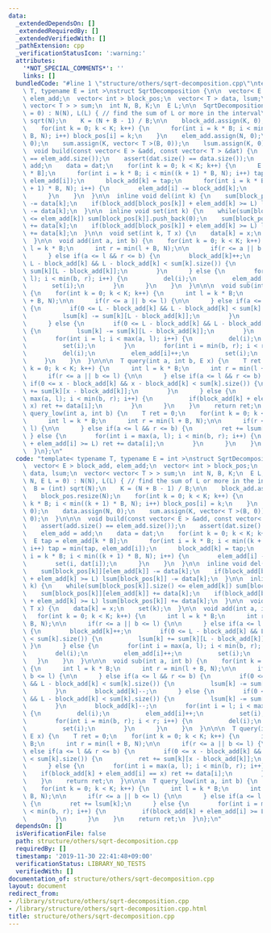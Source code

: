 ```yaml
---
data:
  _extendedDependsOn: []
  _extendedRequiredBy: []
  _extendedVerifiedWith: []
  _pathExtension: cpp
  _verificationStatusIcon: ':warning:'
  attributes:
    '*NOT_SPECIAL_COMMENTS*': ''
    links: []
  bundledCode: "#line 1 \"structure/others/sqrt-decomposition.cpp\"\ntemplate< typename\
    \ T, typename E = int >\nstruct SqrtDecomposition {\n\n  vector< E > block_add,\
    \ elem_add;\n  vector< int > block_pos;\n  vector< T > data, lsum;\n  vector<\
    \ vector< T > > sum;\n  int N, B, K;\n  E L;\n\n  SqrtDecomposition(int N, E L\
    \ = 0) : N(N), L(L) { // find the sum of L or more in the interval\n    B = (int)\
    \ sqrt(N);\n    K = (N + B - 1) / B;\n\n    block_add.assign(K, 0);\n    block_pos.resize(N);\n\
    \    for(int k = 0; k < K; k++) {\n      for(int i = k * B; i < min((k + 1) *\
    \ B, N); i++) block_pos[i] = k;\n    }\n    elem_add.assign(N, 0);\n    data.assign(N,\
    \ 0);\n    sum.assign(K, vector< T >(B, 0));\n    lsum.assign(K, 0);\n  }\n\n\n\
    \  void build(const vector< E > &add, const vector< T > &dat) {\n    assert(add.size()\
    \ == elem_add.size());\n    assert(dat.size() == data.size());\n    elem_add =\
    \ add;\n    data = dat;\n    for(int k = 0; k < K; k++) {\n      E tap = elem_add[k\
    \ * B];\n      for(int i = k * B; i < min((k + 1) * B, N); i++) tap = min(tap,\
    \ elem_add[i]);\n      block_add[k] = tap;\n      for(int i = k * B; i < min((k\
    \ + 1) * B, N); i++) {\n        elem_add[i] -= block_add[k];\n        set(i, dat[i]);\n\
    \      }\n    }\n  }\n\n  inline void del(int k) {\n    sum[block_pos[k]][elem_add[k]]\
    \ -= data[k];\n    if(block_add[block_pos[k]] + elem_add[k] >= L) lsum[block_pos[k]]\
    \ -= data[k];\n  }\n\n  inline void set(int k) {\n    while(sum[block_pos[k]].size()\
    \ <= elem_add[k]) sum[block_pos[k]].push_back(0);\n    sum[block_pos[k]][elem_add[k]]\
    \ += data[k];\n    if(block_add[block_pos[k]] + elem_add[k] >= L) lsum[block_pos[k]]\
    \ += data[k];\n  }\n\n  void set(int k, T x) {\n    data[k] = x;\n    set(k);\n\
    \  }\n\n  void add(int a, int b) {\n    for(int k = 0; k < K; k++) {\n      int\
    \ l = k * B;\n      int r = min(l + B, N);\n\n      if(r <= a || b <= l) {\n\n\
    \      } else if(a <= l && r <= b) {\n        block_add[k]++;\n        if(0 <=\
    \ L - block_add[k] && L - block_add[k] < sum[k].size()) {\n          lsum[k] +=\
    \ sum[k][L - block_add[k]];\n        }\n      } else {\n        for(int i = max(a,\
    \ l); i < min(b, r); i++) {\n          del(i);\n          elem_add[i]++;\n   \
    \       set(i);\n        }\n      }\n    }\n  }\n\n\n  void sub(int a, int b)\
    \ {\n    for(int k = 0; k < K; k++) {\n      int l = k * B;\n      int r = min(l\
    \ + B, N);\n\n      if(r <= a || b <= l) {\n\n      } else if(a <= l && r <= b)\
    \ {\n        if(0 <= L - block_add[k] && L - block_add[k] < sum[k].size()) {\n\
    \          lsum[k] -= sum[k][L - block_add[k]];\n        }\n        block_add[k]--;\n\
    \      } else {\n        if(0 <= L - block_add[k] && L - block_add[k] < sum[k].size())\
    \ {\n          lsum[k] -= sum[k][L - block_add[k]];\n        }\n        block_add[k]--;\n\
    \        for(int i = l; i < max(a, l); i++) {\n          del(i);\n          elem_add[i]++;\n\
    \          set(i);\n        }\n        for(int i = min(b, r); i < r; i++) {\n\
    \          del(i);\n          elem_add[i]++;\n          set(i);\n        }\n \
    \     }\n    }\n  }\n\n\n  T query(int a, int b, E x) {\n    T ret = 0;\n    for(int\
    \ k = 0; k < K; k++) {\n      int l = k * B;\n      int r = min(l + B, N);\n\n\
    \      if(r <= a || b <= l) {\n\n      } else if(a <= l && r <= b) {\n       \
    \ if(0 <= x - block_add[k] && x - block_add[k] < sum[k].size()) {\n          ret\
    \ += sum[k][x - block_add[k]];\n        }\n      } else {\n        for(int i =\
    \ max(a, l); i < min(b, r); i++) {\n          if(block_add[k] + elem_add[i] ==\
    \ x) ret += data[i];\n        }\n      }\n    }\n    return ret;\n  }\n\n\n  T\
    \ query_low(int a, int b) {\n    T ret = 0;\n    for(int k = 0; k < K; k++) {\n\
    \      int l = k * B;\n      int r = min(l + B, N);\n\n      if(r <= a || b <=\
    \ l) {\n\n      } else if(a <= l && r <= b) {\n        ret += lsum[k];\n     \
    \ } else {\n        for(int i = max(a, l); i < min(b, r); i++) {\n          if(block_add[k]\
    \ + elem_add[i] >= L) ret += data[i];\n        }\n      }\n    }\n    return ret;\n\
    \  }\n};\n"
  code: "template< typename T, typename E = int >\nstruct SqrtDecomposition {\n\n\
    \  vector< E > block_add, elem_add;\n  vector< int > block_pos;\n  vector< T >\
    \ data, lsum;\n  vector< vector< T > > sum;\n  int N, B, K;\n  E L;\n\n  SqrtDecomposition(int\
    \ N, E L = 0) : N(N), L(L) { // find the sum of L or more in the interval\n  \
    \  B = (int) sqrt(N);\n    K = (N + B - 1) / B;\n\n    block_add.assign(K, 0);\n\
    \    block_pos.resize(N);\n    for(int k = 0; k < K; k++) {\n      for(int i =\
    \ k * B; i < min((k + 1) * B, N); i++) block_pos[i] = k;\n    }\n    elem_add.assign(N,\
    \ 0);\n    data.assign(N, 0);\n    sum.assign(K, vector< T >(B, 0));\n    lsum.assign(K,\
    \ 0);\n  }\n\n\n  void build(const vector< E > &add, const vector< T > &dat) {\n\
    \    assert(add.size() == elem_add.size());\n    assert(dat.size() == data.size());\n\
    \    elem_add = add;\n    data = dat;\n    for(int k = 0; k < K; k++) {\n    \
    \  E tap = elem_add[k * B];\n      for(int i = k * B; i < min((k + 1) * B, N);\
    \ i++) tap = min(tap, elem_add[i]);\n      block_add[k] = tap;\n      for(int\
    \ i = k * B; i < min((k + 1) * B, N); i++) {\n        elem_add[i] -= block_add[k];\n\
    \        set(i, dat[i]);\n      }\n    }\n  }\n\n  inline void del(int k) {\n\
    \    sum[block_pos[k]][elem_add[k]] -= data[k];\n    if(block_add[block_pos[k]]\
    \ + elem_add[k] >= L) lsum[block_pos[k]] -= data[k];\n  }\n\n  inline void set(int\
    \ k) {\n    while(sum[block_pos[k]].size() <= elem_add[k]) sum[block_pos[k]].push_back(0);\n\
    \    sum[block_pos[k]][elem_add[k]] += data[k];\n    if(block_add[block_pos[k]]\
    \ + elem_add[k] >= L) lsum[block_pos[k]] += data[k];\n  }\n\n  void set(int k,\
    \ T x) {\n    data[k] = x;\n    set(k);\n  }\n\n  void add(int a, int b) {\n \
    \   for(int k = 0; k < K; k++) {\n      int l = k * B;\n      int r = min(l +\
    \ B, N);\n\n      if(r <= a || b <= l) {\n\n      } else if(a <= l && r <= b)\
    \ {\n        block_add[k]++;\n        if(0 <= L - block_add[k] && L - block_add[k]\
    \ < sum[k].size()) {\n          lsum[k] += sum[k][L - block_add[k]];\n       \
    \ }\n      } else {\n        for(int i = max(a, l); i < min(b, r); i++) {\n  \
    \        del(i);\n          elem_add[i]++;\n          set(i);\n        }\n   \
    \   }\n    }\n  }\n\n\n  void sub(int a, int b) {\n    for(int k = 0; k < K; k++)\
    \ {\n      int l = k * B;\n      int r = min(l + B, N);\n\n      if(r <= a ||\
    \ b <= l) {\n\n      } else if(a <= l && r <= b) {\n        if(0 <= L - block_add[k]\
    \ && L - block_add[k] < sum[k].size()) {\n          lsum[k] -= sum[k][L - block_add[k]];\n\
    \        }\n        block_add[k]--;\n      } else {\n        if(0 <= L - block_add[k]\
    \ && L - block_add[k] < sum[k].size()) {\n          lsum[k] -= sum[k][L - block_add[k]];\n\
    \        }\n        block_add[k]--;\n        for(int i = l; i < max(a, l); i++)\
    \ {\n          del(i);\n          elem_add[i]++;\n          set(i);\n        }\n\
    \        for(int i = min(b, r); i < r; i++) {\n          del(i);\n          elem_add[i]++;\n\
    \          set(i);\n        }\n      }\n    }\n  }\n\n\n  T query(int a, int b,\
    \ E x) {\n    T ret = 0;\n    for(int k = 0; k < K; k++) {\n      int l = k *\
    \ B;\n      int r = min(l + B, N);\n\n      if(r <= a || b <= l) {\n\n      }\
    \ else if(a <= l && r <= b) {\n        if(0 <= x - block_add[k] && x - block_add[k]\
    \ < sum[k].size()) {\n          ret += sum[k][x - block_add[k]];\n        }\n\
    \      } else {\n        for(int i = max(a, l); i < min(b, r); i++) {\n      \
    \    if(block_add[k] + elem_add[i] == x) ret += data[i];\n        }\n      }\n\
    \    }\n    return ret;\n  }\n\n\n  T query_low(int a, int b) {\n    T ret = 0;\n\
    \    for(int k = 0; k < K; k++) {\n      int l = k * B;\n      int r = min(l +\
    \ B, N);\n\n      if(r <= a || b <= l) {\n\n      } else if(a <= l && r <= b)\
    \ {\n        ret += lsum[k];\n      } else {\n        for(int i = max(a, l); i\
    \ < min(b, r); i++) {\n          if(block_add[k] + elem_add[i] >= L) ret += data[i];\n\
    \        }\n      }\n    }\n    return ret;\n  }\n};\n"
  dependsOn: []
  isVerificationFile: false
  path: structure/others/sqrt-decomposition.cpp
  requiredBy: []
  timestamp: '2019-11-30 22:41:48+09:00'
  verificationStatus: LIBRARY_NO_TESTS
  verifiedWith: []
documentation_of: structure/others/sqrt-decomposition.cpp
layout: document
redirect_from:
- /library/structure/others/sqrt-decomposition.cpp
- /library/structure/others/sqrt-decomposition.cpp.html
title: structure/others/sqrt-decomposition.cpp
---
```

